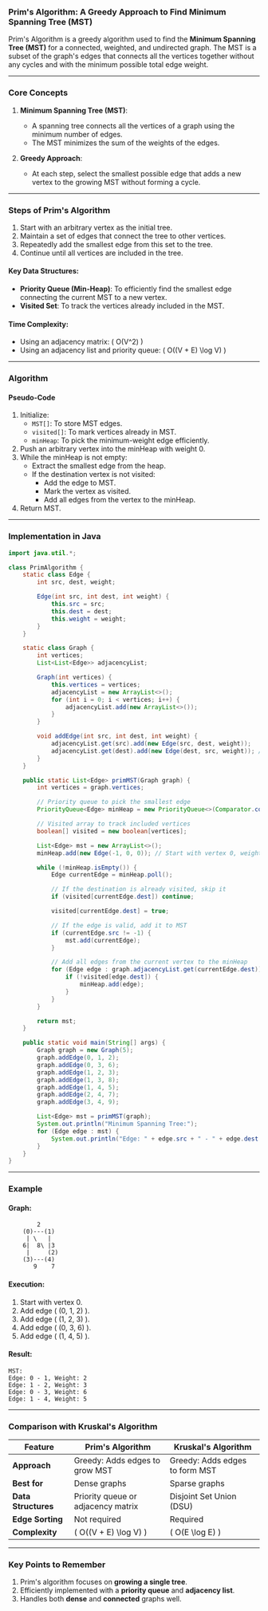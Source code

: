 ### **Prim's Algorithm: A Greedy Approach to Find Minimum Spanning Tree (MST)**

Prim's Algorithm is a greedy algorithm used to find the **Minimum Spanning Tree (MST)** for a connected, weighted, and undirected graph. The MST is a subset of the graph's edges that connects all the vertices together without any cycles and with the minimum possible total edge weight.

---

### **Core Concepts**

1. **Minimum Spanning Tree (MST)**:
    - A spanning tree connects all the vertices of a graph using the minimum number of edges.
    - The MST minimizes the sum of the weights of the edges.

2. **Greedy Approach**:
    - At each step, select the smallest possible edge that adds a new vertex to the growing MST without forming a cycle.

---

### **Steps of Prim's Algorithm**

1. Start with an arbitrary vertex as the initial tree.
2. Maintain a set of edges that connect the tree to other vertices.
3. Repeatedly add the smallest edge from this set to the tree.
4. Continue until all vertices are included in the tree.

#### **Key Data Structures**:
- **Priority Queue (Min-Heap)**: To efficiently find the smallest edge connecting the current MST to a new vertex.
- **Visited Set**: To track the vertices already included in the MST.

#### **Time Complexity**:
- Using an adjacency matrix: \( O(V^2) \)
- Using an adjacency list and priority queue: \( O((V + E) \log V) \)

---

### **Algorithm**

#### **Pseudo-Code**

1. Initialize:
    - `MST[]`: To store MST edges.
    - `visited[]`: To mark vertices already in MST.
    - `minHeap`: To pick the minimum-weight edge efficiently.
2. Push an arbitrary vertex into the minHeap with weight 0.
3. While the minHeap is not empty:
    - Extract the smallest edge from the heap.
    - If the destination vertex is not visited:
        - Add the edge to MST.
        - Mark the vertex as visited.
        - Add all edges from the vertex to the minHeap.
4. Return MST.

---

### **Implementation in Java**

```java
import java.util.*;

class PrimAlgorithm {
    static class Edge {
        int src, dest, weight;

        Edge(int src, int dest, int weight) {
            this.src = src;
            this.dest = dest;
            this.weight = weight;
        }
    }

    static class Graph {
        int vertices;
        List<List<Edge>> adjacencyList;

        Graph(int vertices) {
            this.vertices = vertices;
            adjacencyList = new ArrayList<>();
            for (int i = 0; i < vertices; i++) {
                adjacencyList.add(new ArrayList<>());
            }
        }

        void addEdge(int src, int dest, int weight) {
            adjacencyList.get(src).add(new Edge(src, dest, weight));
            adjacencyList.get(dest).add(new Edge(dest, src, weight)); // Undirected graph
        }
    }

    public static List<Edge> primMST(Graph graph) {
        int vertices = graph.vertices;

        // Priority queue to pick the smallest edge
        PriorityQueue<Edge> minHeap = new PriorityQueue<>(Comparator.comparingInt(e -> e.weight));

        // Visited array to track included vertices
        boolean[] visited = new boolean[vertices];

        List<Edge> mst = new ArrayList<>();
        minHeap.add(new Edge(-1, 0, 0)); // Start with vertex 0, weight 0

        while (!minHeap.isEmpty()) {
            Edge currentEdge = minHeap.poll();

            // If the destination is already visited, skip it
            if (visited[currentEdge.dest]) continue;

            visited[currentEdge.dest] = true;

            // If the edge is valid, add it to MST
            if (currentEdge.src != -1) {
                mst.add(currentEdge);
            }

            // Add all edges from the current vertex to the minHeap
            for (Edge edge : graph.adjacencyList.get(currentEdge.dest)) {
                if (!visited[edge.dest]) {
                    minHeap.add(edge);
                }
            }
        }

        return mst;
    }

    public static void main(String[] args) {
        Graph graph = new Graph(5);
        graph.addEdge(0, 1, 2);
        graph.addEdge(0, 3, 6);
        graph.addEdge(1, 2, 3);
        graph.addEdge(1, 3, 8);
        graph.addEdge(1, 4, 5);
        graph.addEdge(2, 4, 7);
        graph.addEdge(3, 4, 9);

        List<Edge> mst = primMST(graph);
        System.out.println("Minimum Spanning Tree:");
        for (Edge edge : mst) {
            System.out.println("Edge: " + edge.src + " - " + edge.dest + ", Weight: " + edge.weight);
        }
    }
}
```

---

### **Example**

#### **Graph**:
```
        2
    (0)---(1)
     | \   |
    6|  8\ |3
     |     (2)
    (3)---(4)
       9    7
```

#### **Execution**:
1. Start with vertex 0.
2. Add edge \( (0, 1, 2) \).
3. Add edge \( (1, 2, 3) \).
4. Add edge \( (0, 3, 6) \).
5. Add edge \( (1, 4, 5) \).

#### **Result**:
```
MST:
Edge: 0 - 1, Weight: 2
Edge: 1 - 2, Weight: 3
Edge: 0 - 3, Weight: 6
Edge: 1 - 4, Weight: 5
```

---

### **Comparison with Kruskal's Algorithm**

| Feature                 | **Prim's Algorithm**                 | **Kruskal's Algorithm**            |
|-------------------------|--------------------------------------|------------------------------------|
| **Approach**            | Greedy: Adds edges to grow MST      | Greedy: Adds edges to form MST    |
| **Best for**            | Dense graphs                        | Sparse graphs                     |
| **Data Structures**     | Priority queue or adjacency matrix  | Disjoint Set Union (DSU)          |
| **Edge Sorting**        | Not required                        | Required                          |
| **Complexity**          | \( O((V + E) \log V) \)             | \( O(E \log E) \)                 |

---

### **Key Points to Remember**
1. Prim's algorithm focuses on **growing a single tree**.
2. Efficiently implemented with a **priority queue** and **adjacency list**.
3. Handles both **dense** and **connected** graphs well.
